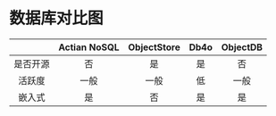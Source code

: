 <!--
 * @Author: wangzhichiao<https://github.com/wzc570738205>
 * @Date: 2021-03-29 15:35:31
 * @LastEditors: wangzhichiao<https://github.com/wzc570738205>
 * @LastEditTime: 2021-03-29 15:38:04
-->
# **数据库对比图**



||Actian NoSQL|ObjectStore|Db4o|ObjectDB|
| :-: | :-: | :-: | :-: | :-: |
|是否开源|否|是|是|否|
|活跃度|一般|一般|低|一般|
|嵌入式|是|否|是|是|
